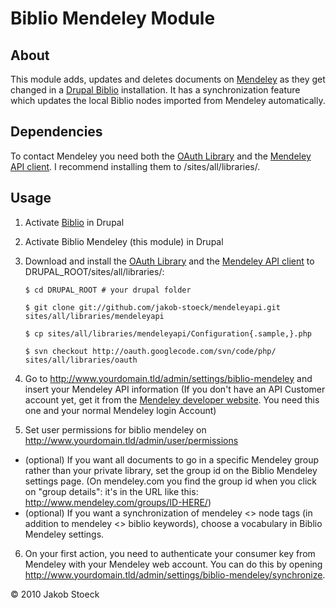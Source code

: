 Biblio Mendeley Module
======================

About
-----

This module adds, updates and deletes documents on [Mendeley][0] as they get changed in a [Drupal Biblio][1] installation. It has a synchronization feature which updates the local Biblio nodes imported from Mendeley automatically.

Dependencies
------------

To contact Mendeley you need both the [OAuth Library][4] and the [Mendeley API client][5]. I recommend installing them to /sites/all/libraries/.

Usage
-----

1. Activate [Biblio][3] in Drupal
2. Activate Biblio Mendeley (this module) in Drupal
3. Download and install the [OAuth Library][4] and the [Mendeley API client][5] to DRUPAL_ROOT/sites/all/libraries/:

    `$ cd DRUPAL_ROOT # your drupal folder`
    
    `$ git clone git://github.com/jakob-stoeck/mendeleyapi.git sites/all/libraries/mendeleyapi`
    
    `$ cp sites/all/libraries/mendeleyapi/Configuration{.sample,}.php`
    
    `$ svn checkout http://oauth.googlecode.com/svn/code/php/ sites/all/libraries/oauth`

4. Go to http://www.yourdomain.tld/admin/settings/biblio-mendeley and insert your Mendeley API information (If you don't have an API Customer account yet, get it from the [Mendeley developer website][1]. You need this one and your normal Mendeley login Account)
5. Set user permissions for biblio mendeley on http://www.yourdomain.tld/admin/user/permissions
  * (optional) If you want all documents to go in a specific Mendeley group rather than your private library, set the group id on the Biblio Mendeley settings page. (On mendeley.com you find the group id when you click on "group details": it's in the URL like this: http://www.mendeley.com/groups/ID-HERE/)
  * (optional) If you want a synchronization of mendeley <> node tags (in addition to mendeley <> biblio keywords), choose a vocabulary in Biblio Mendeley settings.
6. On your first action, you need to authenticate your consumer key from Mendeley with your Mendeley web account. You can do this by opening http://www.yourdomain.tld/admin/settings/biblio-mendeley/synchronize.

[0]: http://www.mendeley.com/
[1]: http://drupal.org/project/biblio
[2]: https://dev.mendeley.com/applications/register/
[3]: http://drupal.org/project/biblio
[4]: http://code.google.com/p/oauth/
[5]: http://github.com/jakob-stoeck/mendeleyapi

© 2010 Jakob Stoeck